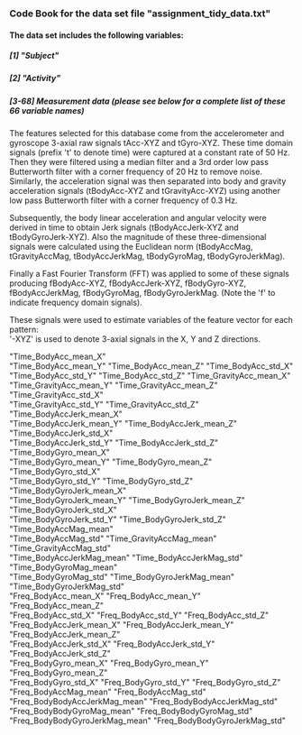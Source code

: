 ### Code Book for the data set file "assignment_tidy_data.txt"

#### The data set includes the following variables:

##### [1] "Subject"                       

##### [2] "Activity"

##### [3-68] Measurement data (please see below for a complete list of these 66 variable names) 

The features selected for this database come from the accelerometer and gyroscope 3-axial raw signals tAcc-XYZ and tGyro-XYZ. These time domain signals (prefix 't' to denote time) were captured at a constant rate of 50 Hz. Then they were filtered using a median filter and a 3rd order low pass Butterworth filter with a corner frequency of 20 Hz to remove noise. Similarly, the acceleration signal was then separated into body and gravity acceleration signals (tBodyAcc-XYZ and tGravityAcc-XYZ) using another low pass Butterworth filter with a corner frequency of 0.3 Hz. 

Subsequently, the body linear acceleration and angular velocity were derived in time to obtain Jerk signals (tBodyAccJerk-XYZ and tBodyGyroJerk-XYZ). Also the magnitude of these three-dimensional signals were calculated using the Euclidean norm (tBodyAccMag, tGravityAccMag, tBodyAccJerkMag, tBodyGyroMag, tBodyGyroJerkMag). 

Finally a Fast Fourier Transform (FFT) was applied to some of these signals producing fBodyAcc-XYZ, fBodyAccJerk-XYZ, fBodyGyro-XYZ, fBodyAccJerkMag, fBodyGyroMag, fBodyGyroJerkMag. (Note the 'f' to indicate frequency domain signals). 

These signals were used to estimate variables of the feature vector for each pattern:  
'-XYZ' is used to denote 3-axial signals in the X, Y and Z directions.

"Time_BodyAcc_mean_X"          
"Time_BodyAcc_mean_Y"
"Time_BodyAcc_mean_Z"
"Time_BodyAcc_std_X"           
"Time_BodyAcc_std_Y"
"Time_BodyAcc_std_Z"
"Time_GravityAcc_mean_X"       
"Time_GravityAcc_mean_Y"
"Time_GravityAcc_mean_Z"
"Time_GravityAcc_std_X"        
"Time_GravityAcc_std_Y"
"Time_GravityAcc_std_Z"
"Time_BodyAccJerk_mean_X"      
"Time_BodyAccJerk_mean_Y"
"Time_BodyAccJerk_mean_Z"
"Time_BodyAccJerk_std_X"       
"Time_BodyAccJerk_std_Y"
"Time_BodyAccJerk_std_Z"
"Time_BodyGyro_mean_X"         
"Time_BodyGyro_mean_Y"
"Time_BodyGyro_mean_Z"
"Time_BodyGyro_std_X"          
"Time_BodyGyro_std_Y"
"Time_BodyGyro_std_Z"
"Time_BodyGyroJerk_mean_X"     
"Time_BodyGyroJerk_mean_Y"
"Time_BodyGyroJerk_mean_Z"
"Time_BodyGyroJerk_std_X"      
"Time_BodyGyroJerk_std_Y"
"Time_BodyGyroJerk_std_Z"
"Time_BodyAccMag_mean"         
"Time_BodyAccMag_std"
"Time_GravityAccMag_mean"
"Time_GravityAccMag_std"       
"Time_BodyAccJerkMag_mean"
"Time_BodyAccJerkMag_std"
"Time_BodyGyroMag_mean"        
"Time_BodyGyroMag_std"
"Time_BodyGyroJerkMag_mean"
"Time_BodyGyroJerkMag_std"     
"Freq_BodyAcc_mean_X"
"Freq_BodyAcc_mean_Y"
"Freq_BodyAcc_mean_Z"          
"Freq_BodyAcc_std_X"
"Freq_BodyAcc_std_Y"
"Freq_BodyAcc_std_Z"           
"Freq_BodyAccJerk_mean_X"
"Freq_BodyAccJerk_mean_Y"
"Freq_BodyAccJerk_mean_Z"      
"Freq_BodyAccJerk_std_X"
"Freq_BodyAccJerk_std_Y"
"Freq_BodyAccJerk_std_Z"       
"Freq_BodyGyro_mean_X"
"Freq_BodyGyro_mean_Y"
"Freq_BodyGyro_mean_Z"         
"Freq_BodyGyro_std_X"
"Freq_BodyGyro_std_Y"
"Freq_BodyGyro_std_Z"          
"Freq_BodyAccMag_mean"
"Freq_BodyAccMag_std"
"Freq_BodyBodyAccJerkMag_mean" 
"Freq_BodyBodyAccJerkMag_std"
"Freq_BodyBodyGyroMag_mean"
"Freq_BodyBodyGyroMag_std"     
"Freq_BodyBodyGyroJerkMag_mean"
"Freq_BodyBodyGyroJerkMag_std"
